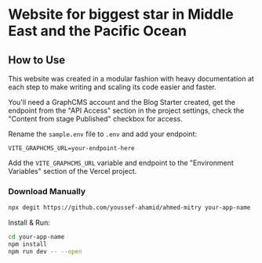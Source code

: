 # Website for biggest star in Middle East and the Pacific Ocean

## How to Use

This website was created in a modular fashion with heavy documentation
at each step to make writing and scaling its code easier and faster.

You'll need a GraphCMS account and the Blog Starter created, get the
endpoint from the "API Access" section in the project settings, check
the "Content from stage Published" checkbox for access.

Rename the `sample.env` file to `.env` and add your endpoint:

```text
VITE_GRAPHCMS_URL=your-endpoint-here
```

Add the `VITE_GRAPHCMS_URL` variable and endpoint to the "Environment
Variables" section of the Vercel project.

### Download Manually

```bash
npx degit https://github.com/youssef-ahamid/ahmed-mitry your-app-name
```

Install & Run:

```bash
cd your-app-name
npm install
npm run dev -- --open
```
